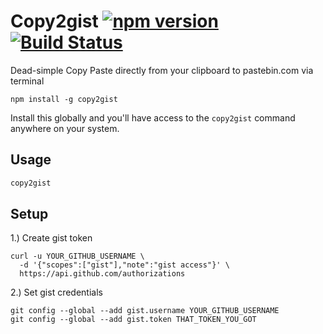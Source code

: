 # Copy2gist [![npm version](https://img.shields.io/npm/v/copy2gist.svg)](https://www.npmjs.com/package/copy2gist) [![Build Status](https://img.shields.io/badge/license-MIT-blue.svg)](http://opensource.org/licenses/MIT)

Dead-simple Copy Paste directly from your clipboard to pastebin.com via terminal

```
npm install -g copy2gist
```

Install this globally and you'll have access to the `copy2gist` command anywhere on your system.

Usage
-----
```bash
copy2gist
```

Setup
-----
1.) Create gist token
```
curl -u YOUR_GITHUB_USERNAME \
  -d '{"scopes":["gist"],"note":"gist access"}' \
  https://api.github.com/authorizations
```

2.) Set gist credentials
```
git config --global --add gist.username YOUR_GITHUB_USERNAME
git config --global --add gist.token THAT_TOKEN_YOU_GOT
```